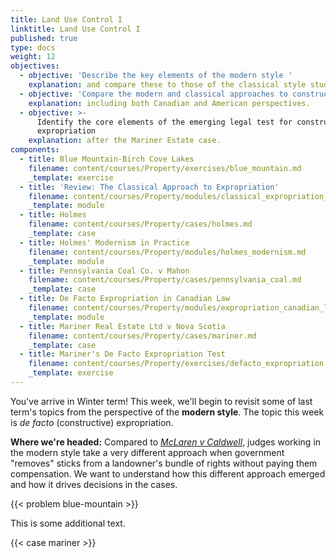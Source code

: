 ```yaml
---
title: Land Use Control I
linktitle: Land Use Control I
published: true
type: docs
weight: 12
objectives:
  - objective: 'Describe the key elements of the modern style '
    explanation: and compare these to those of the classical style studied last term.
  - objective: 'Compare the modern and classical approaches to constructive expropriation '
    explanation: including both Canadian and American perspectives.
  - objective: >-
      Identify the core elements of the emerging legal test for constructive
      expropriation 
    explanation: after the Mariner Estate case.
components:
  - title: Blue Mountain-Birch Cove Lakes
    filename: content/courses/Property/exercises/blue_mountain.md
    _template: exercise
  - title: 'Review: The Classical Approach to Expropriation'
    filename: content/courses/Property/modules/classical_expropriation_review.md
    _template: module
  - title: Holmes
    filename: content/courses/Property/cases/holmes.md
    _template: case
  - title: Holmes' Modernism in Practice
    filename: content/courses/Property/modules/holmes_modernism.md
    _template: module
  - title: Pennsylvania Coal Co. v Mahon
    filename: content/courses/Property/cases/pennsylvania_coal.md
    _template: case
  - title: De Facto Expropriation in Canadian Law
    filename: content/courses/Property/modules/expropriation_canadian_law.md
    _template: module
  - title: Mariner Real Estate Ltd v Nova Scotia
    filename: content/courses/Property/cases/mariner.md
    _template: case
  - title: Mariner's De Facto Expropriation Test
    filename: content/courses/Property/exercises/defacto_expropriation.md
    _template: exercise
---
```


You've arrive in Winter term! This week, we'll begin to revisit some of last term's topics from the perspective of the **modern style**. The topic this week is *de facto* (constructive) expropriation.

**Where we're headed:** Compared to *[McLaren v Caldwell](../week8/#Water%20Rights%20and%20Expropriation)*, judges working in the modern style take a very different approach when government "removes" sticks from a landowner's bundle of rights without paying them compensation. We want to understand how this different approach emerged and how it drives decisions in the cases. 

{{< problem blue-mountain >}}

This is some additional text.

{{< case mariner >}}


